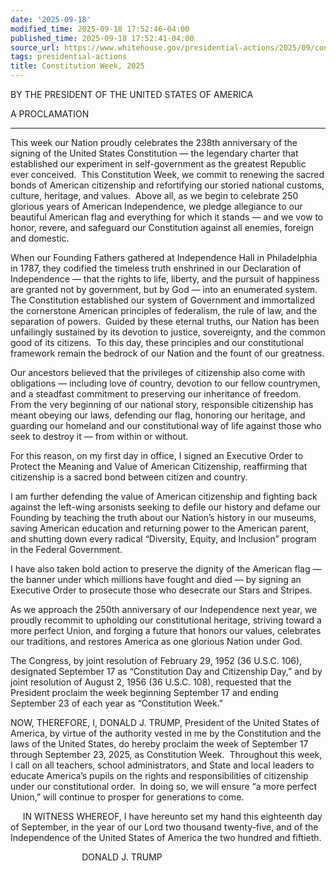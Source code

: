 ```yaml
---
date: '2025-09-18'
modified_time: 2025-09-18 17:52:46-04:00
published_time: 2025-09-18 17:52:41-04:00
source_url: https://www.whitehouse.gov/presidential-actions/2025/09/constitution-week-2025/
tags: presidential-actions
title: Constitution Week, 2025
---
```

 
BY THE PRESIDENT OF THE UNITED STATES OF AMERICA

A PROCLAMATION

------------------------------------------------------------------------

This week our Nation proudly celebrates the 238th anniversary of the
signing of the United States Constitution — the legendary charter that
established our experiment in self-government as the greatest Republic
ever conceived.  This Constitution Week, we commit to renewing the
sacred bonds of American citizenship and refortifying our storied
national customs, culture, heritage, and values.  Above all, as we begin
to celebrate 250 glorious years of American Independence, we pledge
allegiance to our beautiful American flag and everything for which it
stands — and we vow to honor, revere, and safeguard our Constitution
against all enemies, foreign and domestic.

When our Founding Fathers gathered at Independence Hall in Philadelphia
in 1787, they codified the timeless truth enshrined in our Declaration
of Independence — that the rights to life, liberty, and the pursuit of
happiness are granted not by government, but by God — into an enumerated
system.  The Constitution established our system of Government and
immortalized the cornerstone American principles of federalism, the rule
of law, and the separation of powers.  Guided by these eternal truths,
our Nation has been unfailingly sustained by its devotion to justice,
sovereignty, and the common good of its citizens.  To this day, these
principles and our constitutional framework remain the bedrock of our
Nation and the fount of our greatness.

Our ancestors believed that the privileges of citizenship also come with
obligations — including love of country, devotion to our fellow
countrymen, and a steadfast commitment to preserving our inheritance of
freedom.  From the very beginning of our national story, responsible
citizenship has meant obeying our laws, defending our flag, honoring our
heritage, and guarding our homeland and our constitutional way of life
against those who seek to destroy it — from within or without.

For this reason, on my first day in office, I signed an Executive Order
to Protect the Meaning and Value of American Citizenship, reaffirming
that citizenship is a sacred bond between citizen and country. 

I am further defending the value of American citizenship and fighting
back against the left-wing arsonists seeking to defile our history and
defame our Founding by teaching the truth about our Nation’s history in
our museums, saving American education and returning power to the
American parent, and shutting down every radical “Diversity, Equity, and
Inclusion” program in the Federal Government. 

I have also taken bold action to preserve the dignity of the American
flag — the banner under which millions have fought and died — by signing
an Executive Order to prosecute those who desecrate our Stars and
Stripes.

As we approach the 250th anniversary of our Independence next year, we
proudly recommit to upholding our constitutional heritage, striving
toward a more perfect Union, and forging a future that honors our
values, celebrates our traditions, and restores America as one glorious
Nation under God.

The Congress, by joint resolution of February 29, 1952 (36 U.S.C. 106),
designated September 17 as “Constitution Day and Citizenship Day,” and
by joint resolution of August 2, 1956 (36 U.S.C. 108), requested that
the President proclaim the week beginning September 17 and ending
September 23 of each year as “Constitution Week.”

NOW, THEREFORE, I, DONALD J. TRUMP, President of the United States of
America, by virtue of the authority vested in me by the Constitution and
the laws of the United States, do hereby proclaim the week of September
17 through September 23, 2025, as Constitution Week.  Throughout this
week, I call on all teachers, school administrators, and State and local
leaders to educate America’s pupils on the rights and responsibilities
of citizenship under our constitutional order.  In doing so, we will
ensure “a more perfect Union,” will continue to prosper for generations
to come.

     IN WITNESS WHEREOF, I have hereunto set my hand this eighteenth day
of September, in the year of our Lord two thousand twenty-five, and of
the Independence of the United States of America the two hundred and
fiftieth.

                             DONALD J. TRUMP
